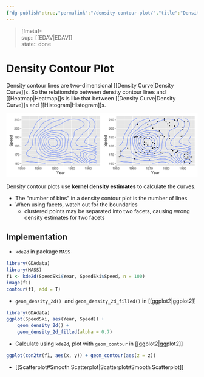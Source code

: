 ```yaml
---
{"dg-publish":true,"permalink":"/density-contour-plot/","title":"Density Contour Plot","created":"2022-10-13T00:39:21","updated":""}
---
```


> [!meta]-  
sup:: [[EDAV\|EDAV]]  
state:: done  

# Density Contour Plot

Density contour lines are two-dimensional [[Density Curve\|Density Curve]]s. So the relationship between density contour lines and [[Heatmap\|Heatmap]]s is like that between [[Density Curve\|Density Curve]]s and [[Histogram\|Histogram]]s.

![](https://raw.githubusercontent.com/zcysxy/Figurebed/master/img/20221013004634.png)

Density contour plots use **kernel density estimates** to calculate the curves.

- The "number of bins" in a density contour plot is the number of lines
- When using facets, watch out for the boundaries
    - clustered points may be separated into two facets, causing wrong density estimates for two facets

## Implementation

- `kde2d` in package `MASS`

```r
library(GDAdata)
library(MASS)
f1 <- kde2d(SpeedSki$Year, SpeedSki$Speed, n = 100)
image(f1)
contour(f1, add = T)
```

- `geom_density_2d()`  and `geom_density_2d_filled()` in [[ggplot2\|ggplot2]]

```r
library(GDAdata)
ggplot(SpeedSki, aes(Year, Speed)) +
    geom_density_2d() +
    geom_density_2d_filled(alpha = 0.7)
```

- Calculate using `kde2d`, plot with `geom_contour` in [[ggplot2\|ggplot2]]

```r
ggplot(con2tr(f1, aes(x, y)) + geom_contour(aes(z = z))
```

- [[Scatterplot#Smooth Scatterplot\|Scatterplot#Smooth Scatterplot]]